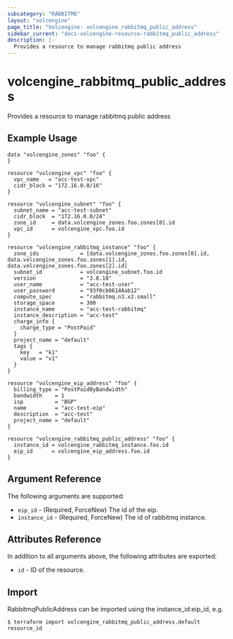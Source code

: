 ```yaml
---
subcategory: "RABBITMQ"
layout: "volcengine"
page_title: "Volcengine: volcengine_rabbitmq_public_address"
sidebar_current: "docs-volcengine-resource-rabbitmq_public_address"
description: |-
  Provides a resource to manage rabbitmq public address
---
```

# volcengine_rabbitmq_public_address
Provides a resource to manage rabbitmq public address
## Example Usage
```hcl
data "volcengine_zones" "foo" {
}

resource "volcengine_vpc" "foo" {
  vpc_name   = "acc-test-vpc"
  cidr_block = "172.16.0.0/16"
}

resource "volcengine_subnet" "foo" {
  subnet_name = "acc-test-subnet"
  cidr_block  = "172.16.0.0/24"
  zone_id     = data.volcengine_zones.foo.zones[0].id
  vpc_id      = volcengine_vpc.foo.id
}

resource "volcengine_rabbitmq_instance" "foo" {
  zone_ids             = [data.volcengine_zones.foo.zones[0].id, data.volcengine_zones.foo.zones[1].id, data.volcengine_zones.foo.zones[2].id]
  subnet_id            = volcengine_subnet.foo.id
  version              = "3.8.18"
  user_name            = "acc-test-user"
  user_password        = "93f0cb0614Aab12"
  compute_spec         = "rabbitmq.n3.x2.small"
  storage_space        = 300
  instance_name        = "acc-test-rabbitmq"
  instance_description = "acc-test"
  charge_info {
    charge_type = "PostPaid"
  }
  project_name = "default"
  tags {
    key   = "k1"
    value = "v1"
  }
}

resource "volcengine_eip_address" "foo" {
  billing_type = "PostPaidByBandwidth"
  bandwidth    = 1
  isp          = "BGP"
  name         = "acc-test-eip"
  description  = "acc-test"
  project_name = "default"
}

resource "volcengine_rabbitmq_public_address" "foo" {
  instance_id = volcengine_rabbitmq_instance.foo.id
  eip_id      = volcengine_eip_address.foo.id
}
```
## Argument Reference
The following arguments are supported:
* `eip_id` - (Required, ForceNew) The id of the eip.
* `instance_id` - (Required, ForceNew) The id of rabbitmq instance.

## Attributes Reference
In addition to all arguments above, the following attributes are exported:
* `id` - ID of the resource.



## Import
RabbitmqPublicAddress can be imported using the instance_id:eip_id, e.g.
```
$ terraform import volcengine_rabbitmq_public_address.default resource_id
```

